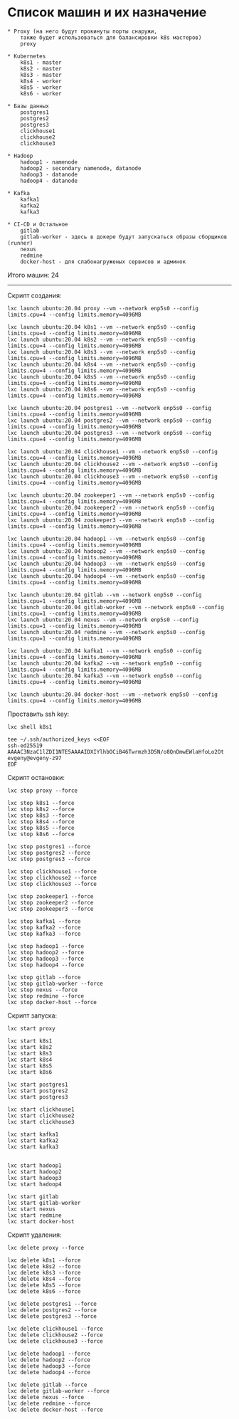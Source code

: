 # Список машин и их назначение

    * Proxy (на него будут прокинуты порты снаружи, 
        также будет использоваться для балансировки k8s мастеров)
        proxy
    
    * Kubernetes
        k8s1 - master
        k8s2 - master
        k8s3 - master
        k8s4 - worker
        k8s5 - worker
        k8s6 - worker

    * Базы данных
        postgres1
        postgres2
        postgres3
        clickhouse1
        clickhouse2
        clickhouse3

    * Hadoop
        hadoop1 - namenode
        hadoop2 - secondary namenode, datanode
        hadoop3 - datanode
        hadoop4 - datanode

    * Kafka
        kafka1
        kafka2
        kafka3
        
    * CI-CD и Остальное
        gitlab
        gitlab-worker - здесь в докере будут запускаться образы сборщиков (runner)
        nexus
        redmine
        docker-host - для слабонагруженых сервисов и админок


Итого машин: 24

---

Скрипт создания:
```
lxc launch ubuntu:20.04 proxy --vm --network enp5s0 --config limits.cpu=4 --config limits.memory=4096MB

lxc launch ubuntu:20.04 k8s1 --vm --network enp5s0 --config limits.cpu=4 --config limits.memory=4096MB
lxc launch ubuntu:20.04 k8s2 --vm --network enp5s0 --config limits.cpu=4 --config limits.memory=4096MB
lxc launch ubuntu:20.04 k8s3 --vm --network enp5s0 --config limits.cpu=4 --config limits.memory=4096MB
lxc launch ubuntu:20.04 k8s4 --vm --network enp5s0 --config limits.cpu=4 --config limits.memory=4096MB
lxc launch ubuntu:20.04 k8s5 --vm --network enp5s0 --config limits.cpu=4 --config limits.memory=4096MB
lxc launch ubuntu:20.04 k8s6 --vm --network enp5s0 --config limits.cpu=4 --config limits.memory=4096MB

lxc launch ubuntu:20.04 postgres1 --vm --network enp5s0 --config limits.cpu=4 --config limits.memory=4096MB
lxc launch ubuntu:20.04 postgres2 --vm --network enp5s0 --config limits.cpu=4 --config limits.memory=4096MB
lxc launch ubuntu:20.04 postgres3 --vm --network enp5s0 --config limits.cpu=4 --config limits.memory=4096MB

lxc launch ubuntu:20.04 clickhouse1 --vm --network enp5s0 --config limits.cpu=4 --config limits.memory=4096MB
lxc launch ubuntu:20.04 clickhouse2 --vm --network enp5s0 --config limits.cpu=4 --config limits.memory=4096MB
lxc launch ubuntu:20.04 clickhouse3 --vm --network enp5s0 --config limits.cpu=4 --config limits.memory=4096MB

lxc launch ubuntu:20.04 zookeeper1 --vm --network enp5s0 --config limits.cpu=4 --config limits.memory=4096MB
lxc launch ubuntu:20.04 zookeeper2 --vm --network enp5s0 --config limits.cpu=4 --config limits.memory=4096MB
lxc launch ubuntu:20.04 zookeeper3 --vm --network enp5s0 --config limits.cpu=4 --config limits.memory=4096MB

lxc launch ubuntu:20.04 hadoop1 --vm --network enp5s0 --config limits.cpu=4 --config limits.memory=4096MB
lxc launch ubuntu:20.04 hadoop2 --vm --network enp5s0 --config limits.cpu=4 --config limits.memory=4096MB
lxc launch ubuntu:20.04 hadoop3 --vm --network enp5s0 --config limits.cpu=4 --config limits.memory=4096MB
lxc launch ubuntu:20.04 hadoop4 --vm --network enp5s0 --config limits.cpu=4 --config limits.memory=4096MB

lxc launch ubuntu:20.04 gitlab --vm --network enp5s0 --config limits.cpu=1 --config limits.memory=4096MB
lxc launch ubuntu:20.04 gitlab-worker --vm --network enp5s0 --config limits.cpu=1 --config limits.memory=4096MB
lxc launch ubuntu:20.04 nexus --vm --network enp5s0 --config limits.cpu=1 --config limits.memory=4096MB
lxc launch ubuntu:20.04 redmine --vm --network enp5s0 --config limits.cpu=1 --config limits.memory=4096MB

lxc launch ubuntu:20.04 kafka1 --vm --network enp5s0 --config limits.cpu=4 --config limits.memory=4096MB
lxc launch ubuntu:20.04 kafka2 --vm --network enp5s0 --config limits.cpu=4 --config limits.memory=4096MB
lxc launch ubuntu:20.04 kafka3 --vm --network enp5s0 --config limits.cpu=4 --config limits.memory=4096MB

lxc launch ubuntu:20.04 docker-host --vm --network enp5s0 --config limits.cpu=4 --config limits.memory=4096MB
```

Проставить ssh key:
```
lxc shell k8s1

tee ~/.ssh/authorized_keys <<EOF
ssh-ed25519 AAAAC3NzaC1lZDI1NTE5AAAAIDXIYlhbOCiB46Twrmzh3D5N/o8QnDmwEWlaHfoLo2Ot evgeny@evgeny-z97
EOF
```

Скрипт остановки:
```
lxc stop proxy --force

lxc stop k8s1 --force
lxc stop k8s2 --force
lxc stop k8s3 --force
lxc stop k8s4 --force
lxc stop k8s5 --force
lxc stop k8s6 --force

lxc stop postgres1 --force
lxc stop postgres2 --force
lxc stop postgres3 --force

lxc stop clickhouse1 --force
lxc stop clickhouse2 --force
lxc stop clickhouse3 --force

lxc stop zookeeper1 --force
lxc stop zookeeper2 --force
lxc stop zookeeper3 --force

lxc stop kafka1 --force
lxc stop kafka2 --force
lxc stop kafka3 --force

lxc stop hadoop1 --force
lxc stop hadoop2 --force
lxc stop hadoop3 --force
lxc stop hadoop4 --force

lxc stop gitlab --force
lxc stop gitlab-worker --force
lxc stop nexus --force
lxc stop redmine --force
lxc stop docker-host --force
```

Скрипт запуска:
```
lxc start proxy

lxc start k8s1
lxc start k8s2
lxc start k8s3
lxc start k8s4
lxc start k8s5
lxc start k8s6

lxc start postgres1
lxc start postgres2
lxc start postgres3

lxc start clickhouse1
lxc start clickhouse2
lxc start clickhouse3

lxc start kafka1
lxc start kafka2
lxc start kafka3


lxc start hadoop1
lxc start hadoop2
lxc start hadoop3
lxc start hadoop4

lxc start gitlab
lxc start gitlab-worker
lxc start nexus
lxc start redmine
lxc start docker-host
```

Скрипт удаления:
```
lxc delete proxy --force

lxc delete k8s1 --force
lxc delete k8s2 --force
lxc delete k8s3 --force
lxc delete k8s4 --force
lxc delete k8s5 --force
lxc delete k8s6 --force

lxc delete postgres1 --force
lxc delete postgres2 --force
lxc delete postgres3 --force

lxc delete clickhouse1 --force
lxc delete clickhouse2 --force
lxc delete clickhouse3 --force

lxc delete hadoop1 --force
lxc delete hadoop2 --force
lxc delete hadoop3 --force
lxc delete hadoop4 --force

lxc delete gitlab --force
lxc delete gitlab-worker --force
lxc delete nexus --force
lxc delete redmine --force
lxc delete docker-host --force
```